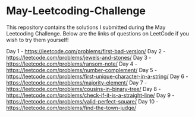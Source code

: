 # May-Leetcoding-Challenge

This repository contains the solutions I submitted during the May Leetcoding Challenge. Below are the links of questions on LeetCode if you wish to try them yourself!

Day 1 - https://leetcode.com/problems/first-bad-version/
Day 2 - https://leetcode.com/problems/jewels-and-stones/
Day 3 - https://leetcode.com/problems/ransom-note/
Day 4 - https://leetcode.com/problems/number-complement/
Day 5 - https://leetcode.com/problems/first-unique-character-in-a-string/
Day 6 - https://leetcode.com/problems/majority-element/
Day 7 - https://leetcode.com/problems/cousins-in-binary-tree/
Day 8 -https://leetcode.com/problems/check-if-it-is-a-straight-line/
Day 9 - https://leetcode.com/problems/valid-perfect-square/
Day 10 - https://leetcode.com/problems/find-the-town-judge/
